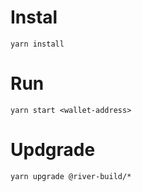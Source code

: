 # Instal

```
yarn install
```

# Run

```
yarn start <wallet-address>
```

# Updgrade

```
yarn upgrade @river-build/*
```
